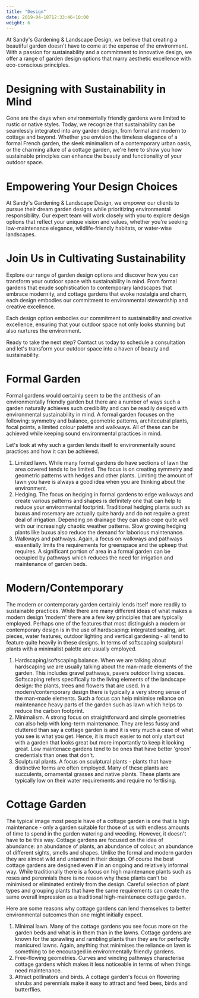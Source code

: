 ```yaml
---
title: "Design"
date: 2019-04-18T12:33:46+10:00
weight: 6
---
```


At Sandy's Gardening & Landscape Design, we believe that creating a beautiful garden doesn't have to come at the expense of the environment. With a passion for sustainability and a commitment to innovative design, we offer a range of garden design options that marry aesthetic excellence with eco-conscious principles.

# Designing with Sustainability in Mind

Gone are the days when environmentally friendly gardens were limited to rustic or native styles. Today, we recognize that sustainability can be seamlessly integrated into any garden design, from formal and modern to cottage and beyond. Whether you envision the timeless elegance of a formal French garden, the sleek minimalism of a contemporary urban oasis, or the charming allure of a cottage garden, we're here to show you how sustainable principles can enhance the beauty and functionality of your outdoor space.

# Empowering Your Design Choices

At Sandy's Gardening & Landscape Design, we empower our clients to pursue their dream garden designs while prioritizing environmental responsibility. Our expert team will work closely with you to explore design options that reflect your unique vision and values, whether you're seeking low-maintenance elegance, wildlife-friendly habitats, or water-wise landscapes.

# Join Us in Cultivating Sustainability

Explore our range of garden design options and discover how you can transform your outdoor space with sustainability in mind. From formal gardens that exude sophistication to contemporary landscapes that embrace modernity, and cottage gardens that evoke nostalgia and charm, each design embodies our commitment to environmental stewardship and creative excellence.

Each design option embodies our commitment to sustainability and creative excellence, ensuring that your outdoor space not only looks stunning but also nurtures the environment.

Ready to take the next step? Contact us today to schedule a consultation and let's transform your outdoor space into a haven of beauty and sustainability.

# Formal Garden

Formal gardens would certainly seem to be the antithesis of an environmentally friendly garden but there are a number of ways such a garden naturally achieves such credibility and can be readily desiged with environmental sustainability in mind. A formal garden focuses on the following: symmetry and balance, geometric patterns, architecutral plants, focal points, a limited colour palette and walkways. All of these can be achieved while keeping sound environmental practices in mind.

Let's look at why such a garden lends itself to environmentally sound practices and how it can be achieved. 

1. Limited lawn. While many formal gardens do have sections of lawn the area covered tends to be limited. The focus is on creating symmetry and geometric patterns with hedges and other plants. Limiting the amount of lawn you have is always a good idea when you are thinking about the environment.  
2. Hedging. The focus on hedging in formal gardens to edge walkways and create various patterns and shapes is definitely one that can help to reduce your environmental footprint. Traditional hedging plants such as buxus and rosemary are actually quite hardy and do not require a great deal of irrigation. Depending on drainage they can also cope quite well with our increasingly chaotic weather patterns. Slow growing hedging plants like buxus also reduce the demand for laborious maintenance. 
3. Walkways and pathways. Again, a focus on walkways and pathways essentially limits the requirements for greenspace and the upkeep that requires. A significant portion of area in a formal garden can be occupied by pathways which reduces the need for irrigation and maintenance of garden beds. 

# Modern/Contemporary

The modern or contemporary garden certainly lends itself more readily to sustainable practices. While there are many different ideas of what makes a modern design 'modern' there are a few key principles that are typically employed. Perhaps one of the features that most distinguish a modern or contemporary design is in the use of hardscaping: integrated seating, art pieces, water features, outdoor lighting and vertical gardening - all tend to feature quite heavily in these designs. In terms of softscaping sculptural plants with a minimalist palette are usually employed. 

1. Hardscaping/softscaping balance. When we are talking about hardscaping we are usually talking about the man-made elements of the garden. This includes gravel pathways, pavers outdoor living spaces. Softscaping refers specifically to the living elements of the landscape design: the plants, trees and flowers that are used. In a modern/contemporary design there is typically a very strong sense of the man-made elements. Such a focus can help minimise reliance on maintenance heavy parts of the garden such as lawn which helps to reduce the carbon footprint. 
2. Minimalism. A strong focus on straightforward and simple geometries can also help with long-term maintenance. They are less fussy and cluttered than say a cottage garden is and it is very much a case of what you see is what you get. Hence, it is much easier to not only start out with a garden that looks great but more importantly to keep it looking great. Low maintenace gardens tend to be ones that have better 'green' credentials than ones that don't. 
3. Sculptural plants. A focus on sculptural plants - plants that have distinctive forms are often employed. Many of these plants are succulents, ornamental grasses and native plants. These plants are typically low on their water requirements and require no fertlising.

# Cottage Garden

The typical image most people have of a cottage garden is one that is high maintenance - only a garden suitable for those of us with endless amounts of time to spend in the garden watering and weeding. However, it doesn't have to be this way. Cottage gardens are focused on the idea of abundance: an abundance of plants, an abundance of colour, an abundance of different sights, smells and shapes. Unlike the formal and modern garden they are almost wild and untamed in their design. Of course the best cottage gardens are designed even if in an ongoing and relatively informal way. While traditionally there is a focus on high maintenance plants such as roses and perennials there is no reason why these plants can't be minimised or eliminated entirely from the design. Careful selection of plant types and grouping plants that have the same requirements can create the same overall impression as a traditional high-maintenace cottage garden. 

Here are some reasons why cottage gardens can lend themselves to better environmental outcomes than one might initially expect.

1. Minimal lawn. Many of the cottage gardens you see focus more on the garden beds and what is in them than in the lawns. Cottage gardens are known for the sprawling and rambling plants than they are for perfectly manicured lawns. Again, anything that minimises the reliance on lawn is something to be encouraged in environmentally friendly gardens.
2. Free-flowing geometries. Curves and winding pathways characterise cottage gardens which makes it less noticeable in terms of when things need maintenance.
3. Attract pollinators and birds. A cottage garden's focus on flowering shrubs and perennials make it easy to attract and feed bees, birds and butterflies.   
